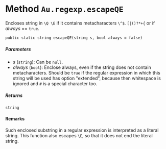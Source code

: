 # Method `Au.regexp.escapeQE`

Encloses string in `\Q \E` if it contains metacharacters `\^$.[|()?*+{` or if *always* == `true`.

```
public static string escapeQE(string s, bool always = false)
```

##### Parameters

- *s*  (`string`):
    Can be `null`.
- *always*  (`bool`):
    Enclose always, even if the string does not contain metacharacters. Should be `true` if the regular expression in which this string will be used has option "extended", because then whitespace is ignored and `#` is a special character too.

##### Returns

`string`

#### Remarks

Such enclosed substring in a regular expression is interpreted as a literal string. This function also escapes `\E`, so that it does not end the literal string.